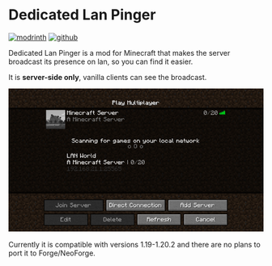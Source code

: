 # Dedicated Lan Pinger

<a href="https://modrinth.com/"><img alt="modrinth" height="64" src="https://cdn.jsdelivr.net/npm/@intergrav/devins-badges@3.1.2/assets/cozy/available/modrinth_vector.svg"></a>
<a href="https://github.com/0x000006/dedicated_lan_pinger"><img alt="github" height="64" src="https://cdn.jsdelivr.net/npm/@intergrav/devins-badges@3.1.2/assets/cozy/available/github_vector.svg"></a>

Dedicated Lan Pinger is a mod for Minecraft that makes the server broadcast its presence on lan, so you can find it easier.

It is **server-side only**, vanilla clients can see the broadcast.

![screenshot](https://github.com/0x000006/dedicated_lan_pinger/blob/1.19.x-1.20.x/screenshots/1.png)

Currently it is compatible with versions 1.19-1.20.2 and there are no plans to port it to Forge/NeoForge.
